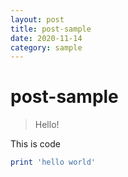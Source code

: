```yaml
---
layout: post
title: post-sample
date: 2020-11-14
category: sample
---
```

# post-sample
> Hello!

This is code
```ruby
print 'hello world'
```
